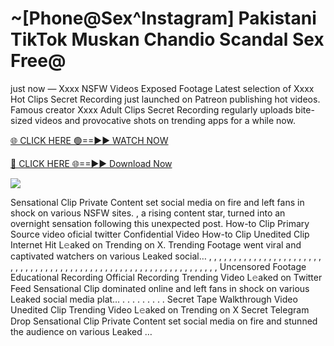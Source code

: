 # ~[Phone@Sex^Instagram] Pakistani TikTok Muskan Chandio Scandal Sex Free@

just now — Xxxx NSFW Videos Exposed Footage Latest selection of Xxxx Hot Clips Secret Recording just launched on Patreon publishing hot videos. Famous creator Xxxx Adult Clips Secret Recording regularly uploads bite-sized videos and provocative shots on trending apps for a while now.

[🌐 CLICK HERE 🟢==►► WATCH NOW](https://tinyurl.com/topvvv?st=viral&si=gh)

[🔴 CLICK HERE 🌐==►► Download Now](https://tinyurl.com/topvvv?st=viral&si=gh)

[![](https://t4.ftcdn.net/jpg/00/89/87/57/360_F_89875724_hMf6q0pOUbIm38tYOeJTOKDftmRMQnny.jpg)](https://tinyurl.com/topvvv?st=viral&si=gh)

Sensational Clip Private Content set social media on fire and left fans in shock on various NSFW sites. , a rising content star, turned into an overnight sensation following this unexpected post. How-to Clip Primary Source video oficial twitter Confidential Video How-to Clip Unedited Clip Internet Hit L𝚎aked on Trending on X. Trending Footage went viral and captivated watchers on various Leaked social… , , , , , , , , , , , , , , , , , , , , , , , , , , , , , , , , , , , , , , , , , , , , , , , , , , , , , , , , , , , , , , , , , Uncensored Footage Educational Recording Official Recording Trending Video L𝚎aked on Twitter Feed Sensational Clip dominated online and left fans in shock on various Leaked social media plat… . . . . . . . . . Secret Tape Walkthrough Video Unedited Clip Trending Video L𝚎aked on Trending on X Secret Telegram Drop Sensational Clip Private Content set social media on fire and stunned the audience on various Leaked …
